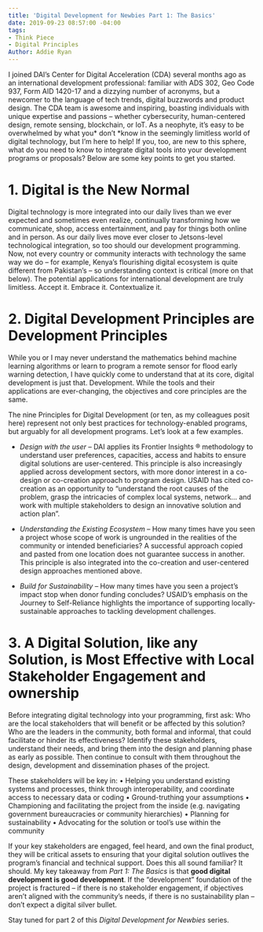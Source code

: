 ```yaml
---
title: 'Digital Development for Newbies Part 1: The Basics'
date: 2019-09-23 08:57:00 -04:00
tags:
- Think Piece
- Digital Principles
Author: Addie Ryan
---
```


I joined DAI’s Center for Digital Acceleration (CDA) several months ago as an international development professional: familiar with ADS 302, Geo Code 937, Form AID 1420-17 and a dizzying number of acronyms, but a newcomer to the language of tech trends, digital buzzwords and product design. The CDA team is awesome and inspiring, boasting individuals with unique expertise and passions – whether cybersecurity, human-centered design, remote sensing, blockchain, or IoT. As a neophyte, it’s easy to be overwhelmed by what you* don’t *know in the seemingly limitless world of digital technology, but I’m here to help! If you, too, are new to this sphere, what do you need to know to integrate digital tools into your development programs or proposals? Below are some key points to get you started.

<!--more-->

# 1. Digital is the New Normal

Digital technology is more integrated into our daily lives than we ever expected and sometimes even realize, continually transforming how we communicate, shop, access entertainment, and pay for things both online and in person. As our daily lives move ever closer to Jetsons-level technological integration, so too should our development programming. Now, not every country or community interacts with technology the same way we do – for example, Kenya’s flourishing digital ecosystem is quite different from Pakistan’s – so understanding context is critical (more on that below). The potential applications for international development are truly limitless. Accept it. Embrace it. Contextualize it.

# 2. Digital Development Principles are Development Principles

While you or I may never understand the mathematics behind machine learning algorithms or learn to program a remote sensor for flood early warning detection, I have quickly come to understand that at its core, digital development is just that. Development. While the tools and their applications are ever-changing, the objectives and core principles are the same.

The nine Principles for Digital Development (or ten, as my colleagues posit here) represent not only best practices for technology-enabled programs, but arguably for all development programs. Let’s look at a few examples.

* *Design with the user* – DAI applies its Frontier Insights ®️ methodology to understand user preferences, capacities, access and habits to ensure digital solutions are user-centered. This principle is also increasingly applied across development sectors, with more donor interest in a co-design or co-creation approach to program design. USAID has cited co-creation as an opportunity to “understand the root causes of the problem, grasp the intricacies of complex local systems, network… and work with multiple stakeholders to design an innovative solution and action plan”.

* *Understanding the Existing Ecosystem* – How many times have you seen a project whose scope of work is ungrounded in the realities of the community or intended beneficiaries? A successful approach copied and pasted from one location does not guarantee success in another. This principle is also integrated into the co-creation and user-centered design approaches mentioned above.

* *Build for Sustainability* – How many times have you seen a project’s impact stop when donor funding concludes? USAID’s emphasis on the Journey to Self-Reliance highlights the importance of supporting locally-sustainable approaches to tackling development challenges.

# 3. A Digital Solution, like any Solution, is Most Effective with Local Stakeholder Engagement and ownership

Before integrating digital technology into your programming, first ask: Who are the local stakeholders that will benefit or be affected by this solution? Who are the leaders in the community, both formal and informal, that could facilitate or hinder its effectiveness? Identify these stakeholders, understand their needs, and bring them into the design and planning phase as early as possible. Then continue to consult with them throughout the design, development and dissemination phases of the project.

These stakeholders will be key in:
•   Helping you understand existing systems and processes, think through interoperability, and coordinate access to necessary data or coding
•   Ground-truthing your assumptions
•   Championing and facilitating the project from the inside (e.g. navigating government bureaucracies or community hierarchies)
•   Planning for sustainability
•   Advocating for the solution or tool’s use within the community

If your key stakeholders are engaged, feel heard, and own the final product, they will be critical assets to ensuring that your digital solution outlives the program’s financial and technical support.
Does this all sound familiar? It should. My key takeaway from *Part 1: The Basics* is that **good digital development is good development**. If the “development” foundation of the project is fractured – if there is no stakeholder engagement, if objectives aren’t aligned with the community’s needs, if there is no sustainability plan – don’t expect a digital silver bullet.

Stay tuned for part 2 of this *Digital Development for Newbies* series.